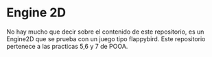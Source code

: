 # Engine 2D
No hay mucho que decir sobre el contenido de este repositorio, es un Engine2D que se prueba con un juego tipo flappybird.
Este repositorio pertenece a las practicas 5,6 y 7 de POOA.
